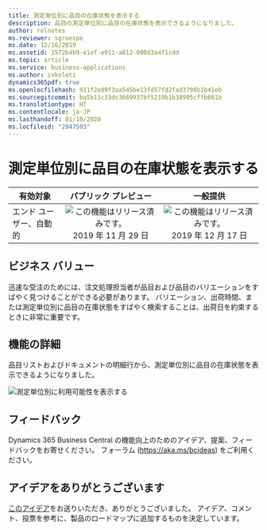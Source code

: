 ```yaml
---
title: 測定単位別に品目の在庫状態を表示する
description: 品目の測定単位別に品目の在庫状態を表示できるようになりました。
author: relnotes
ms.reviewer: sgroespe
ms.date: 12/16/2019
ms.assetid: 1572b4b9-e1ef-e911-a812-000d3a4f1cdd
ms.topic: article
ms.service: business-applications
ms.author: ivkoleti
dynamics365pdf: true
ms.openlocfilehash: 911f2e89f3aa545be13fd57fd2fad3798b1b41eb
ms.sourcegitcommit: ba5b15c33dc3669937bf5219b1b38995cffb661b
ms.translationtype: HT
ms.contentlocale: ja-JP
ms.lasthandoff: 01/10/2020
ms.locfileid: "2947593"
---
```

# <a name="view-item-availability-by-unit-of-measure"></a>測定単位別に品目の在庫状態を表示する


| 有効対象    |  パブリック プレビュー | 一般提供 | 
| ---------- | :----------: |:----------: |
|エンド ユーザー、自動的|![この機能はリリース済みです。](/dynamics365-release-plan/media/green-checkmark.png "この機能はリリース済みです。") 2019 年 11 月 29 日| ![この機能はリリース済みです。](/dynamics365-release-plan/media/green-checkmark.png "この機能はリリース済みです。") 2019 年 12 月 17 日|


## <a name="business-value"></a>ビジネス バリュー
<!-- bv start -->
迅速な受注のためには、注文処理担当者が品目および品目のバリエーションをすばやく見つけることができる必要があります。 バリエーション、出荷時間、または測定単位別に品目の在庫状態をすばやく検索することは、出荷日を約束するときに非常に重要です。
<!-- bv end -->



## <a name="feature-details"></a>機能の詳細
<!--feature detail start -->
品目リストおよびドキュメントの明細行から、測定単位別に品目の在庫状態を表示できるようになりました。 


![測定単位別に利用可能性を表示する](media/view-item-availability-uom.png "測定単位別に利用可能性を表示する")
<!--feature detail end -->






## <a name="tell-us-what-you-think"></a>フィードバック
Dynamics 365 Business Central の機能向上のためのアイデア、提案、フィードバックをお寄せください。 フォーラム (https://aka.ms/bcideas) をご利用ください。



## <a name="thank-you-for-your-idea"></a>アイデアをありがとうございます
[このアイデア](https://experience.dynamics.com/ideas/idea/?ideaid=181725f4-edf4-e811-a140-0003ff689718)をお送りいただき、ありがとうございました。 アイデア、コメント、投票を参考に、製品のロードマップに追加するものを決定しています。
